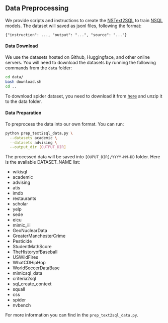 ## Data Preprocessing

We provide scripts and instructions to create the [NSText2SQL](https://huggingface.co/datasets/NumbersStation/NSText2SQL) to train [NSQL](https://huggingface.co/NumbersStation/nsql-6B) models. The dataset will saved as jsonl files, following the format:

```
{"instruction": ..., "output": "...", "source": "..."}
```

#### Data Download

We use the datasets hosted on Github, Huggingface, and other online servers. You will need to download the datasets by running the following commands from the `data` folder:

```bash
cd data/
bash download.sh
cd ..
```

To download spider dataset, you need to download it from [here](https://drive.google.com/uc?export=download&id=1TqleXec_OykOYFREKKtschzY29dUcVAQ) and unzip it to the data folder.

#### Data Preparation

To preprocess the data into our own format. You can run:

```bash
python prep_text2sql_data.py \
  --datasets academic \
  --datasets advising \
  --output_dir [OUTPUT_DIR]
```

The processed data will be saved into `[OUPUT_DIR]/YYYY-MM-DD` folder. Here is the available DATASET_NAME list:
- wikisql
- academic
- advising
- atis
- imdb
- restaurants
- scholar
- yelp
- sede
- eicu
- mimic_iii
- GeoNuclearData
- GreaterManchesterCrime
- Pesticide
- StudentMathScore
- TheHistoryofBaseball
- USWildFires
- WhatCDHipHop
- WorldSoccerDataBase
- mimicsql_data
- criteria2sql
- sql_create_context
- squall
- css
- spider
- nvbench

For more information you can find in the `prep_text2sql_data.py`.
